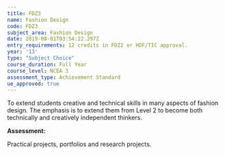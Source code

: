 ```yaml
---
title: FDZ3
name: Fashion Design
code: FDZ3
subject_area: Fashion Design
date: 2019-08-01T03:54:22.297Z
entry_requirements: 12 credits in FDZ2 or HOF/TIC approval.
year: '13'
type: "Subject Choice"
course_duration: Full Year
course_level: NCEA 3
assessment_type: Achievement Standard
ue_approved: true
---
```

To extend students creative and technical skills in many aspects of fashion design. The emphasis is to extend them from Level 2 to become both technically and creatively independent thinkers.

**Assessment:**

Practical projects, portfolios and research projects.